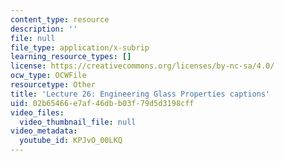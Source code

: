 ```yaml
---
content_type: resource
description: ''
file: null
file_type: application/x-subrip
learning_resource_types: []
license: https://creativecommons.org/licenses/by-nc-sa/4.0/
ocw_type: OCWFile
resourcetype: Other
title: 'Lecture 26: Engineering Glass Properties captions'
uid: 02b65466-e7af-46db-b03f-79d5d3198cff
video_files:
  video_thumbnail_file: null
video_metadata:
  youtube_id: KPJvO_00LKQ
---
```

